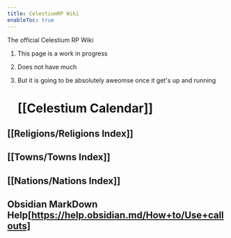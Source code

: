 ```yaml
---
title: CelestiumRP Wiki
enableToc: true
---
```


The official Celestium RP Wiki

1. This page is a work in progress
2. Does not have much
3. But it is going to be absolutely aweomse once it get's up and running
   
   # [[Celestium Calendar]]

## [[Religions/Religions Index]]

## [[Towns/Towns Index]]

## [[Nations/Nations Index]]

## Obsidian MarkDown Help[https://help.obsidian.md/How+to/Use+callouts]
